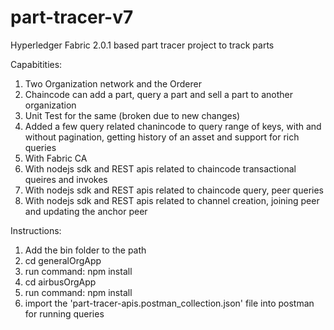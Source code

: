 # part-tracer-v7

Hyperledger Fabric 2.0.1 based part tracer project to track parts 

Capabitities:
1. Two Organization network and the Orderer
2. Chaincode can add a part, query a part and sell a part to another organization
3. Unit Test for the same (broken due to new changes)
4. Added a few query related chanincode to query range of keys, with and without pagination, getting history of an asset and support for rich queries
5. With Fabric CA
7. With nodejs sdk and REST apis related to chaincode transactional queires and invokes
8. With nodejs sdk and REST apis related to chaincode query, peer queries
9. With nodejs sdk and REST apis related to channel creation, joining peer and updating the anchor peer

Instructions:
1. Add the bin folder to the path
2. cd generalOrgApp
3. run command: npm install
4. cd airbusOrgApp
5. run command: npm install
6. import the 'part-tracer-apis.postman_collection.json' file into postman for running queries
